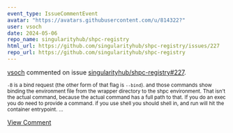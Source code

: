```yaml
---
event_type: IssueCommentEvent
avatar: "https://avatars.githubusercontent.com/u/814322?"
user: vsoch
date: 2024-05-06
repo_name: singularityhub/shpc-registry
html_url: https://github.com/singularityhub/shpc-registry/issues/227
repo_url: https://github.com/singularityhub/shpc-registry
---
```


<a href='https://github.com/vsoch' target='_blank'>vsoch</a> commented on issue <a href='https://github.com/singularityhub/shpc-registry/issues/227' target='_blank'>singularityhub/shpc-registry#227</a>.

<small>`-B` is a bind request (the other form of that flag is `--bind`). and those commands show binding the environment file from the wrapper directory to the shpc environment. That isn't the actual command, because the actual command has a full path to that. If you do an exec you do need to provide a command. if you use shell you should shell in, and run will hit the container entrypoint....</small>

<a href='https://github.com/singularityhub/shpc-registry/issues/227' target='_blank'>View Comment</a>